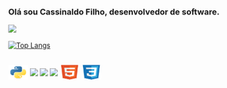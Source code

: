 ### Olá sou Cassinaldo Filho, desenvolvedor de software.

  <a href="https://github.com/cassinaldo-filho">
  <img height="180em" src="https://github-readme-stats.vercel.app/api?username=cassinaldo-filho&show_icons=true&theme=dracula&include_all_commits=true&count_private=true"/> 
  
  [![Top Langs](https://github-readme-stats.vercel.app/api/top-langs/?username=cassinaldo-filho&theme=dracula)](https://github.com/anuraghazra/github-readme-stats)
  
    
</div>
  
<div style="display: inline_block"><br>  
  <img align="center"  height="30" width="40" src="https://raw.githubusercontent.com/devicons/devicon/master/icons/python/python-original.svg">
  <img  align="center" height="30" src="https://cdn.jsdelivr.net/gh/devicons/devicon/icons/mysql/mysql-original.svg" />
  <img  align="center" height="30" src="https://cdn.jsdelivr.net/gh/devicons/devicon/icons/cplusplus/cplusplus-original.svg" />
  <img  align="center" height="30" src="https://cdn.jsdelivr.net/gh/devicons/devicon/icons/c/c-original.svg" />
  <img align="center" alt="Rafa-HTML" height="30" width="40" src="https://raw.githubusercontent.com/devicons/devicon/master/icons/html5/html5-original.svg">
  <img align="center" alt="Rafa-CSS" height="30" width="40" src="https://raw.githubusercontent.com/devicons/devicon/master/icons/css3/css3-original.svg">

</div>  
